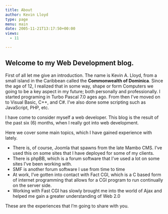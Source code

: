 ```yaml
---
title: About
author: Kevin Lloyd
type: page
menu: main
date: 2005-11-21T13:17:50+00:00
views:
  - 11

---
```

## Welcome to my Web Development blog.

First of all let me give an introduction. The name is Kevin A. Lloyd, from a small island in the Caribbean called the **Commonwealth of Dominica**. Since the age of 12, I realized that in some way, shape or form Computers we going to be a key aspect in my future; both personally and professionally. I started programing in Turbo Pascal 7.0 ages ago. From then I&#8217;ve moved on to Visual Basic, C++, and C#. I&#8217;ve also done some scripting such as JavaScript, PHP, etc.

I have come to consider myself a web developer. This blog is the result of the past six (6) months, when I really got into web development.

Here we cover some main topics, which I have gained experience with lately.

  * There is, of course, Joomla that spawns from the late Mambo CMS. I&#8217;ve used this on some sites that I have deployed for some of my clients.
  * There is phpBB, which is a forum software that I&#8217;ve used a lot on some sites I&#8217;ve been working with.
  * SMF is another forum software I use from time to time
  * At work, I&#8217;ve gotten into contact with Fact CGI, which is a C based form of internet programming that allows for a CGI program to run continually on the server side.
  * Working with Fast CGI has slowly brought me into the world of Ajax and helped me gain a greater understanding of Web 2.0

These are the experiences that I&#8217;m going to share with you.